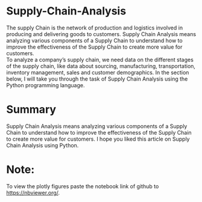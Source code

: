 # Supply-Chain-Analysis
The supply Chain is the network of production and logistics involved in producing and delivering goods to customers. Supply Chain Analysis means analyzing various components of a Supply Chain to understand how to improve the effectiveness of the Supply Chain to create more value for customers.    
To analyze a company’s supply chain, we need data on the different stages of the supply chain, like data about sourcing, manufacturing, transportation, inventory management, sales and customer demographics.
In the section below, I will take you through the task of Supply Chain Analysis using the Python programming language.    
# Summary  
Supply Chain Analysis means analyzing various components of a Supply Chain to understand how to improve the effectiveness of the Supply Chain to create more value for customers. I hope you liked this article on Supply Chain Analysis using Python.  
# Note:  
To view the plotly figures paste the notebook link of github to https://nbviewer.org/.
